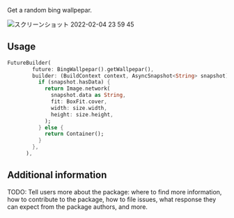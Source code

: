 <!-- 
This README describes the package. If you publish this package to pub.dev,
this README's contents appear on the landing page for your package.

For information about how to write a good package README, see the guide for
[writing package pages](https://dart.dev/guides/libraries/writing-package-pages). 

For general information about developing packages, see the Dart guide for
[creating packages](https://dart.dev/guides/libraries/create-library-packages)
and the Flutter guide for
[developing packages and plugins](https://flutter.dev/developing-packages). 
-->

Get a random bing wallpepar. 

![スクリーンショット 2022-02-04 23 59 45](https://user-images.githubusercontent.com/41247249/152551288-ce27946c-c225-485c-b31b-45617305e029.png)

## Usage
 
```dart
FutureBuilder(
        future: BingWallpepar().getWallpepar(),
        builder: (BuildContext context, AsyncSnapshot<String> snapshot) {
          if (snapshot.hasData) {
            return Image.network(
              snapshot.data as String,
              fit: BoxFit.cover,
              width: size.width,
              height: size.height,
            );
          } else {
            return Container();
          }
        },
      ),
```

## Additional information

TODO: Tell users more about the package: where to find more information, how to 
contribute to the package, how to file issues, what response they can expect 
from the package authors, and more.
